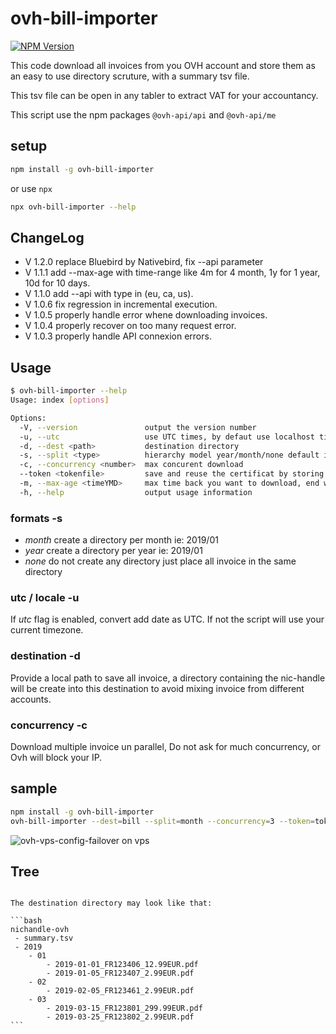 # ovh-bill-importer

[![NPM Version](https://img.shields.io/npm/v/ovh-bill-importer.svg?style=flat)](https://www.npmjs.org/package/ovh-bill-importer)

This code download all invoices from you OVH account and store them as an easy to use directory scruture, with a summary tsv file.

This tsv file can be open in any tabler to extract VAT for your accountancy.

This script use the npm packages `@ovh-api/api` and `@ovh-api/me`

## setup

```bash
npm install -g ovh-bill-importer
```

or use `npx`

```bash
npx ovh-bill-importer --help
```


## ChangeLog

- V 1.2.0 replace Bluebird by Nativebird, fix --api parameter
- V 1.1.1 add --max-age <time-range> with time-range like 4m for 4 month, 1y for 1 year, 10d for 10 days.
- V 1.1.0 add --api <type> with type in (eu, ca, us).
- V 1.0.6 fix regression in incremental execution.
- V 1.0.5 properly handle error whene downloading invoices.
- V 1.0.4 properly recover on too many request error.
- V 1.0.3 properly handle API connexion errors.

## Usage

```bash
$ ovh-bill-importer --help
Usage: index [options]

Options:
  -V, --version               output the version number
  -u, --utc                   use UTC times, by defaut use localhost timezone
  -d, --dest <path>           destination directory
  -s, --split <type>          hierarchy model year/month/none default is month (default: "month")
  -c, --concurrency <number>  max concurent download
  --token <tokenfile>         save and reuse the certificat by storing them in a file
  -m, --max-age <timeYMD>     max time back you want to download, end with Y/M/D (Year/Month/Day) (default: "1Y")
  -h, --help                  output usage information
```

### formats -s

- *month* create a directory per month ie: 2019/01
- *year* create a directory per year ie: 2019/01
- *none* do not create any directory just place all invoice in the same directory

### utc / locale -u

If *utc* flag is enabled, convert add date as UTC.
If not the script will use your current timezone.

### destination -d

Provide a local path to save all invoice, a directory containing the nic-handle will be create into this destination to avoid mixing invoice from different accounts.

### concurrency -c

Download multiple invoice un parallel, Do not ask for much concurrency, or Ovh will block your IP.

## sample

```bash
npm install -g ovh-bill-importer
ovh-bill-importer --dest=bill --split=month --concurrency=3 --token=token.json
```

![ovh-vps-config-failover on vps](https://github.com/UrielCh/api-ovh-node/blob/master/samples/ressources/ovh-bill-importer.gif?raw=true "preview")


## Tree

``````

The destination directory may look like that:

```bash
nichandle-ovh
 - summary.tsv
 - 2019
    - 01
        - 2019-01-01_FR123406_12.99EUR.pdf
        - 2019-01-05_FR123407_2.99EUR.pdf
    - 02
        - 2019-02-05_FR123461_2.99EUR.pdf
    - 03
        - 2019-03-15_FR123801_299.99EUR.pdf
        - 2019-03-25_FR123802_2.99EUR.pdf
```



